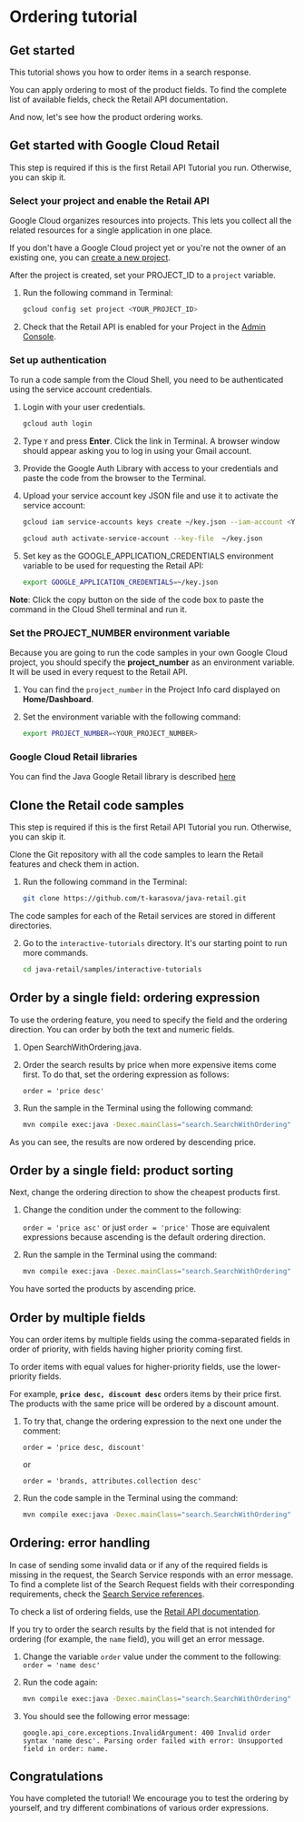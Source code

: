 <walkthrough-metadata>
  <meta name="title" content="Ordering tutorial"/>
  <meta name="description" content="This tutorial shows you how to order items in a search response." />
  <meta name="component_id" content="593554" />
</walkthrough-metadata>

# Ordering tutorial

## Get started

This tutorial shows you how to order items in a search response.

You can apply ordering to most of the product fields. To find the complete list of available fields, check the Retail API documentation.

And now, let's see how the product ordering works.

<walkthrough-tutorial-duration duration="5"></walkthrough-tutorial-duration>

## Get started with Google Cloud Retail

This step is required if this is the first Retail API Tutorial you run.
Otherwise, you can skip it.

### Select your project and enable the Retail API

Google Cloud organizes resources into projects. This lets you
collect all the related resources for a single application in one place.

If you don't have a Google Cloud project yet or you're not the owner of an existing one, you can
[create a new project](https://console.cloud.google.com/projectcreate).

After the project is created, set your PROJECT_ID to a ```project``` variable.
1. Run the following command in Terminal:
    ```bash
    gcloud config set project <YOUR_PROJECT_ID>
    ```

1. Check that the Retail API is enabled for your Project in the [Admin Console](https://console.cloud.google.com/ai/retail/).

### Set up authentication

To run a code sample from the Cloud Shell, you need to be authenticated using the service account credentials.

1. Login with your user credentials.
    ```bash
    gcloud auth login
    ```

1. Type `Y` and press **Enter**. Click the link in Terminal. A browser window should appear asking you to log in using your Gmail account.

1. Provide the Google Auth Library with access to your credentials and paste the code from the browser to the Terminal.

1. Upload your service account key JSON file and use it to activate the service account:

    ```bash
    gcloud iam service-accounts keys create ~/key.json --iam-account <YOUR_SERVICE_ACCOUNT_EMAIL>
    ```

    ```bash
    gcloud auth activate-service-account --key-file  ~/key.json
    ```

1. Set key as the GOOGLE_APPLICATION_CREDENTIALS environment variable to be used for requesting the Retail API:
    ```bash
    export GOOGLE_APPLICATION_CREDENTIALS=~/key.json
    ```

**Note**: Click the copy button on the side of the code box to paste the command in the Cloud Shell terminal and run it.

### Set the PROJECT_NUMBER environment variable

Because you are going to run the code samples in your own Google Cloud project, you should specify the **project_number** as an environment variable. It will be used in every request to the Retail API.

1. You can find the ```project_number``` in the Project Info card displayed on **Home/Dashboard**.

1. Set the environment variable with the following command:
    ```bash
    export PROJECT_NUMBER=<YOUR_PROJECT_NUMBER>
    ```

### Google Cloud Retail libraries

You can find the Java Google Retail library is described
[here](https://googleapis.dev/java/google-cloud-retail/latest/index.html)

## Clone the Retail code samples

This step is required if this is the first Retail API Tutorial you run.
Otherwise, you can skip it.

Clone the Git repository with all the code samples to learn the Retail features and check them in action.

<!-- TODO(ianan): change the repository link -->
1. Run the following command in the Terminal:
    ```bash
    git clone https://github.com/t-karasova/java-retail.git
    ```

The code samples for each of the Retail services are stored in different directories.

2. Go to the `interactive-tutorials` directory. It's our starting point to run more commands.
    ```bash
    cd java-retail/samples/interactive-tutorials
    ```

## Order by a single field: ordering expression

To use the ordering feature, you need to specify the field and the ordering direction. You can order by both the text and numeric fields.

1. Open <walkthrough-editor-select-regex filePath="cloudshell_open/interactive-tutorials/search/SearchWithOrdering.java" regex="TRY DIFFERENT ORDERING EXPRESSIONS HERE">SearchWithOrdering.java</walkthrough-editor-select-regex>.

1. Order the search results by price when more expensive items come first. To do that, set the ordering expression as follows:

   ```order = 'price desc'```


1. Run the sample in the Terminal using the following command:
    ```bash
    mvn compile exec:java -Dexec.mainClass="search.SearchWithOrdering"
    ```

As you can see, the results are now ordered by descending price.

## Order by a single field: product sorting

Next, change the ordering direction to show the cheapest products first.

1. Change the condition under the <walkthrough-editor-select-regex filePath="cloudshell_open/interactive-tutorials/search/SearchWithOrdering.java" regex="TRY DIFFERENT ORDERING EXPRESSIONS HERE">comment</walkthrough-editor-select-regex> to the following:

   ```order = 'price asc'``` or just ```order = 'price'```
   Those are equivalent expressions because ascending is the default ordering direction.

1. Run the sample in the Terminal using the command:

    ```bash
    mvn compile exec:java -Dexec.mainClass="search.SearchWithOrdering"
    ```

You have sorted the products by ascending price.

## Order by multiple fields

You can order items by multiple fields using the comma-separated fields in order of priority, with fields having higher priority coming first.

To order items with equal values for higher-priority fields, use the lower-priority fields.

For example, **```price desc, discount desc```** orders items by their price first. The products with the same price will be ordered by a discount amount.

1. To try that, change the ordering expression to the next one under the <walkthrough-editor-select-regex filePath="cloudshell_open/interactive-tutorials/search/SearchWithOrdering.java" regex="TRY DIFFERENT ORDERING EXPRESSIONS HERE">comment</walkthrough-editor-select-regex>:
    ```
    order = 'price desc, discount'
    ```

   or

    ```
    order = 'brands, attributes.collection desc'
    ```

1. Run the code sample in the Terminal using the command:
    ```bash
    mvn compile exec:java -Dexec.mainClass="search.SearchWithOrdering"
    ```

## Ordering: error handling

In case of sending some invalid data or if any of the required fields is missing in the request, the Search Service responds with an error message.
To find a complete list of the Search Request fields with their corresponding requirements, check the [Search Service references](https://cloud.google.com/retail/docs/reference/rpc/google.cloud.retail.v2#searchservice).

To check a list of ordering fields, use the [Retail API documentation](https://cloud.google.com/retail/docs/filter-and-order#order).

If you try to order the search results by the field that is not intended for ordering (for example, the `name` field), you will get an error message.

1. Change the variable `order` value under the <walkthrough-editor-select-regex filePath="cloudshell_open/interactive-tutorials/search/SearchWithOrdering.java" regex="TRY DIFFERENT ORDERING EXPRESSIONS HERE">comment</walkthrough-editor-select-regex> to the following:
   ```order = 'name desc'```

1. Run the code again:
    ```bash
    mvn compile exec:java -Dexec.mainClass="search.SearchWithOrdering"
    ```

1. You should see the following error message:

   ```google.api_core.exceptions.InvalidArgument: 400 Invalid order syntax 'name desc'. Parsing order failed with error: Unsupported field in order: name. ```

## Congratulations

<walkthrough-conclusion-trophy></walkthrough-conclusion-trophy>

You have completed the tutorial! We encourage you to test the ordering by yourself, and try different combinations of various order expressions.

<walkthrough-inline-feedback></walkthrough-inline-feedback>
